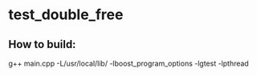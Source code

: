 # test_double_free

## How to build:
g++ main.cpp -L/usr/local/lib/ -lboost_program_options -lgtest -lpthread
